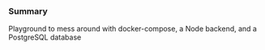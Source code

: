### Summary
Playground to mess around with docker-compose, a Node backend, and a PostgreSQL database
